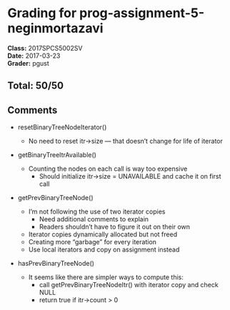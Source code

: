 # Grading for prog-assignment-5-neginmortazavi
**Class:** 2017SPCS5002SV<br>
**Date:** 2017-03-23<br>
**Grader:** pgust

## Total: 50/50
## Comments


* resetBinaryTreeNodeIterator()
  * No need to reset itr->size — that doesn’t change for life of iterator

* getBinaryTreeItrAvailable()
  * Counting the nodes on each call is way too expensive
    * Should initialize itr->size = UNAVAILABLE and cache it on first call

* getPrevBinaryTreeNode()
  * I’m not following the use of two iterator copies
    * Need additional comments to explain
    * Readers shouldn’t have to figure it out on their own
  * Iterator copies dynamically allocated but not freed
   * Creating more “garbage” for every iteration
   * Use local iterators and copy on assignment instead

* hasPrevBinaryTreeNode()
  * It seems like there are simpler ways to compute this:
    * call getPrevBinaryTreeNodeItr() with iterator copy and check NULL
    * return true if itr->count > 0